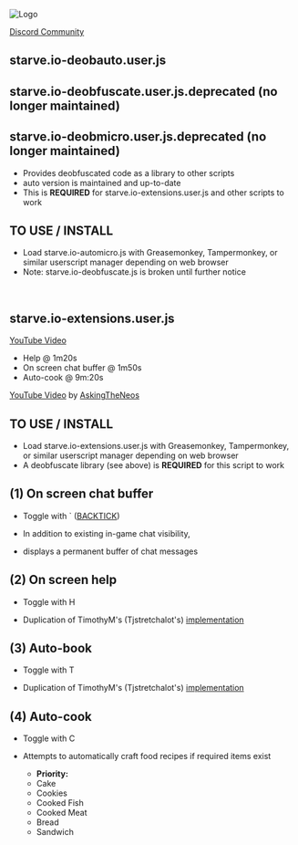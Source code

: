 ![Logo](http://i.imgur.com/7QRIFun.png)

[Discord Community](https://discord.gg/xeRgqUr9)

## starve.io-deobauto.user.js
## starve.io-deobfuscate.user.js.deprecated (no longer maintained)
## starve.io-deobmicro.user.js.deprecated (no longer maintained)

* Provides deobfuscated code as a library to other scripts
* auto version is maintained and up-to-date
* This is **REQUIRED** for starve.io-extensions.user.js and other scripts to work

TO USE / INSTALL
----------------
* Load starve.io-automicro.js with Greasemonkey, Tampermonkey, or similar userscript manager depending on web browser
* Note: starve.io-deobfuscate.js is broken until further notice

 &nbsp;
 &nbsp;
 &nbsp;

## starve.io-extensions.user.js

[YouTube Video](https://youtu.be/IpvEiCeQVAs)
* Help @ 1m20s
* On screen chat buffer @ 1m50s
* Auto-cook @ 9m:20s

[YouTube Video](https://youtu.be/LveuRqidKhY) by [AskingTheNeos](https://www.youtube.com/channel/UCDjgEaRWYbqowT8E3U9R_7Q)

TO USE / INSTALL
----------------
* Load starve.io-extensions.user.js with Greasemonkey, Tampermonkey, or similar userscript manager depending on web browser
* A deobfuscate library (see above) is **REQUIRED** for this script to work

(1) On screen chat buffer
-------------------------
* Toggle with ` ([BACKTICK](https://en.wikipedia.org/wiki/Grave_accent#Use_in_programming))

* In addition to existing in-game chat visibility,
* displays a permanent buffer of chat messages

(2) On screen help
------------------
* Toggle with H

* Duplication of TimothyM's (Tjstretchalot's) [implementation](https://github.com/Tjstretchalot/starve-io-extensions)

(3) Auto-book
-------------
* Toggle with T

* Duplication of TimothyM's (Tjstretchalot's) [implementation](https://github.com/Tjstretchalot/starve-io-extensions)

(4) Auto-cook
-------------
* Toggle with C

* Attempts to automatically craft food recipes if required items exist
  * **Priority:**
  * Cake
  * Cookies
  * Cooked Fish
  * Cooked Meat
  * Bread
  * Sandwich
